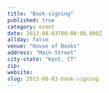 ```yaml
---
title: "Book-signing"
published: true
category: event
date: 2013-08-03T00:00:00.000Z
allday: false
venue: "House of Books"
address: "Main Street"
city-state: "Kent, CT"
zip:
website:
slug: 2013-08-03-book-signing
---
```


